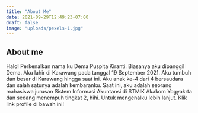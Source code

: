 ```yaml
---
title: "About Me"
date: 2021-09-29T12:49:23+07:00
draft: false
image: "uploads/pexels-1.jpg"
---
```


## About me
Halo!
Perkenalkan nama ku Dema Puspita Kiranti. Biasanya aku dipanggil Dema. Aku lahir di Karawang pada tanggal 19 September 2021. Aku tumbuh dan besar di Karawang hingga saat ini. Aku anak ke-4 dari 4 bersaudara dan salah satunya adalah kembaranku. Saat ini, aku adalah seorang mahasiswa jurusan Sistem Informasi Akuntansi di STMIK Akakom Yogyakrta dan sedang menempuh tingkat 2, hihi.
Untuk mengenalku lebih lanjut. Klik link profile di bawah ini!


